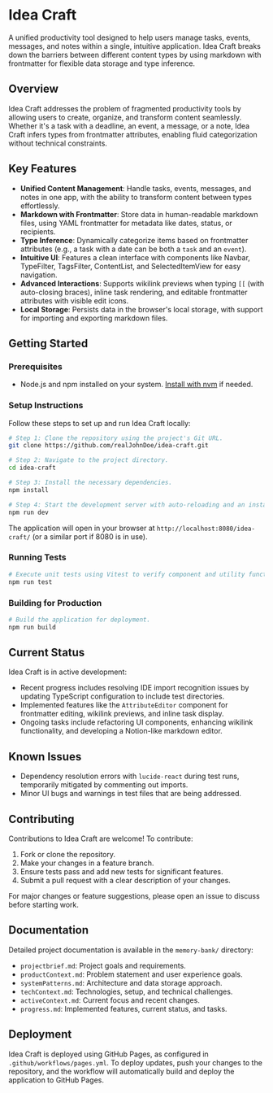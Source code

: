 # Idea Craft

A unified productivity tool designed to help users manage tasks, events, messages, and notes within a single, intuitive application. Idea Craft breaks down the barriers between different content types by using markdown with frontmatter for flexible data storage and type inference.

## Overview

Idea Craft addresses the problem of fragmented productivity tools by allowing users to create, organize, and transform content seamlessly. Whether it's a task with a deadline, an event, a message, or a note, Idea Craft infers types from frontmatter attributes, enabling fluid categorization without technical constraints.

## Key Features

- **Unified Content Management**: Handle tasks, events, messages, and notes in one app, with the ability to transform content between types effortlessly.
- **Markdown with Frontmatter**: Store data in human-readable markdown files, using YAML frontmatter for metadata like dates, status, or recipients.
- **Type Inference**: Dynamically categorize items based on frontmatter attributes (e.g., a task with a date can be both a `task` and an `event`).
- **Intuitive UI**: Features a clean interface with components like Navbar, TypeFilter, TagsFilter, ContentList, and SelectedItemView for easy navigation.
- **Advanced Interactions**: Supports wikilink previews when typing `[[` (with auto-closing braces), inline task rendering, and editable frontmatter attributes with visible edit icons.
- **Local Storage**: Persists data in the browser's local storage, with support for importing and exporting markdown files.

## Getting Started

### Prerequisites

- Node.js and npm installed on your system. [Install with nvm](https://github.com/nvm-sh/nvm#installing-and-updating) if needed.

### Setup Instructions

Follow these steps to set up and run Idea Craft locally:

```sh
# Step 1: Clone the repository using the project's Git URL.
git clone https://github.com/realJohnDoe/idea-craft.git

# Step 2: Navigate to the project directory.
cd idea-craft

# Step 3: Install the necessary dependencies.
npm install

# Step 4: Start the development server with auto-reloading and an instant preview.
npm run dev
```

The application will open in your browser at `http://localhost:8080/idea-craft/` (or a similar port if 8080 is in use).

### Running Tests

```sh
# Execute unit tests using Vitest to verify component and utility functionality.
npm run test
```

### Building for Production

```sh
# Build the application for deployment.
npm run build
```

## Current Status

Idea Craft is in active development:
- Recent progress includes resolving IDE import recognition issues by updating TypeScript configuration to include test directories.
- Implemented features like the `AttributeEditor` component for frontmatter editing, wikilink previews, and inline task display.
- Ongoing tasks include refactoring UI components, enhancing wikilink functionality, and developing a Notion-like markdown editor.

## Known Issues

- Dependency resolution errors with `lucide-react` during test runs, temporarily mitigated by commenting out imports.
- Minor UI bugs and warnings in test files that are being addressed.

## Contributing

Contributions to Idea Craft are welcome! To contribute:
1. Fork or clone the repository.
2. Make your changes in a feature branch.
3. Ensure tests pass and add new tests for significant features.
4. Submit a pull request with a clear description of your changes.

For major changes or feature suggestions, please open an issue to discuss before starting work.

## Documentation

Detailed project documentation is available in the `memory-bank/` directory:
- `projectbrief.md`: Project goals and requirements.
- `productContext.md`: Problem statement and user experience goals.
- `systemPatterns.md`: Architecture and data storage approach.
- `techContext.md`: Technologies, setup, and technical challenges.
- `activeContext.md`: Current focus and recent changes.
- `progress.md`: Implemented features, current status, and tasks.

## Deployment

Idea Craft is deployed using GitHub Pages, as configured in `.github/workflows/pages.yml`. To deploy updates, push your changes to the repository, and the workflow will automatically build and deploy the application to GitHub Pages.
